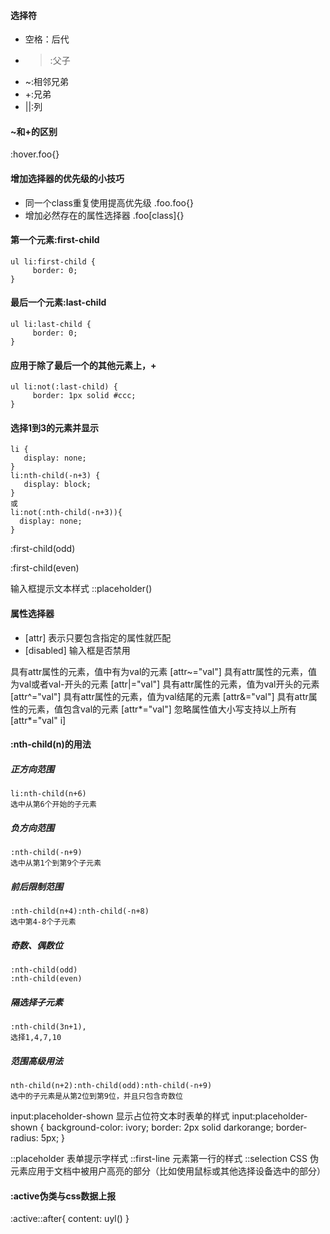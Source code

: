 #### 选择符
* 空格：后代
* >:父子
* ~:相邻兄弟
* +:兄弟
* ||:列

#### ~和+的区别

:hover.foo{}

#### 增加选择器的优先级的小技巧
* 同一个class重复使用提高优先级
.foo.foo{}
* 增加必然存在的属性选择器 
.foo[class]{}

#### 第一个元素:first-child
```
ul li:first-child {
     border: 0;
}
```
#### 最后一个元素:last-child
```
ul li:last-child {
     border: 0;
}
```
#### 应用于除了最后一个的其他元素上，+
```
ul li:not(:last-child) {
     border: 1px solid #ccc;
}
```

#### 选择1到3的元素并显示
```
li {
   display: none;
}
li:nth-child(-n+3) {
   display: block;
}
或
li:not(:nth-child(-n+3)){
  display: none;
}
```


:first-child(odd)

:first-child(even)



输入框提示文本样式
::placeholder()

  
#### 属性选择器
* [attr]  表示只要包含指定的属性就匹配
* [disabled]  输入框是否禁用

具有attr属性的元素，值中有为val的元素 [attr~="val"]
具有attr属性的元素，值为val或者val-开头的元素 [attr|="val"]
具有attr属性的元素，值为val开头的元素  [attr^="val"]
具有attr属性的元素，值为val结尾的元素 [attr&="val"]
具有attr属性的元素，值包含val的元素 [attr*="val"]
忽略属性值大小写支持以上所有 [attr*="val" i]

#### :nth-child(n)的用法
##### 正方向范围
```
li:nth-child(n+6)
选中从第6个开始的子元素
```

##### 负方向范围
```
:nth-child(-n+9)
选中从第1个到第9个子元素
```

##### 前后限制范围
```
:nth-child(n+4):nth-child(-n+8)
选中第4-8个子元素

```

##### 奇数、偶数位
```
:nth-child(odd)
:nth-child(even)
```

##### 隔选择子元素
```
:nth-child(3n+1),
选择1,4,7,10
```

##### 范围高级用法
```
nth-child(n+2):nth-child(odd):nth-child(-n+9)
选中的子元素是从第2位到第9位，并且只包含奇数位
```

input:placeholder-shown 显示占位符文本时表单的样式
input:placeholder-shown {
  background-color: ivory;
  border: 2px solid darkorange;
  border-radius: 5px;
}

::placeholder 表单提示字样式
::first-line 元素第一行的样式
::selection CSS 伪元素应用于文档中被用户高亮的部分（比如使用鼠标或其他选择设备选中的部分）

#### :active伪类与css数据上报
:active::after{
     content: uyl()
}